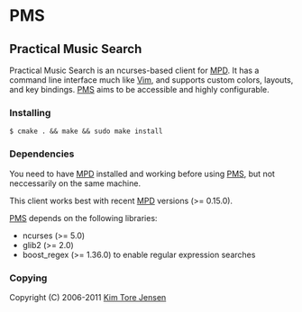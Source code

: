 # PMS
## Practical Music Search
Practical Music Search is an ncurses-based client for
[MPD](http://mpd.wikia.com/wiki/Music_Player_Daemon_Wiki). It has a command line
interface much like [Vim](http://www.vim.org), and supports custom colors,
layouts, and key bindings. [PMS](https://github.com/ambientsound/pms) aims to
be accessible and highly configurable.

### Installing
    $ cmake . && make && sudo make install

### Dependencies
You need to have [MPD](http://mpd.wikia.com/wiki/Music_Player_Daemon_Wiki)
installed and working before using [PMS](https://github.com/ambientsound/pms),
but not neccessarily on the same machine.

This client works best with recent
[MPD](http://mpd.wikia.com/wiki/Music_Player_Daemon_Wiki) versions (>= 0.15.0).

[PMS](https://github.com/ambientsound/pms) depends on the following libraries:

- ncurses (>= 5.0)
- glib2 (>= 2.0)
- boost_regex (>= 1.36.0) to enable regular expression searches

### Copying
Copyright (C) 2006-2011 [Kim Tore Jensen](kimtjen@gmail.com)

